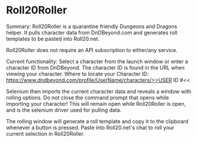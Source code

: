 # Roll20Roller

Summary: 
Roll20Roller is a quarantine friendly Dungeons and Dragons helper. It pulls character data from DnDBeyond.com and generates roll templates to be pasted into Roll20.net.

Roll20Roller does not require an API subscription to either/any service.

Current functionality: 
Select a character from the launch window or enter a character ID from DnDBeyond. The character ID is found in the URL when viewing your character.
Where to locate your Character ID: https://www.dndbeyond.com/profile/UserName/characters/>>USER ID #<<

Selenium then imports the current character data and reveals a window with rolling options. 
Do not close the command prompt that opens while importing your character! This will remain open while Roll20Roller is open, and is the selenium driver used for pulling data.

The rolling window will generate a roll template and copy it to the clipboard whenever a button is pressed. Paste into Roll20.net's chat to roll your current selection in Roll20Roller.

